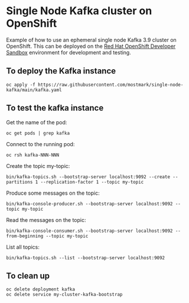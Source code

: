 # Single Node Kafka cluster on OpenShift

Example of how to use an ephemeral single node Kafka 3.9 cluster on OpenShift. This can be deployed on the [Red Hat OpenShift Developer Sandbox](https://developers.redhat.com/developer-sandbox) environment for development and testing.

##   To deploy the Kafka instance

```
oc apply -f https://raw.githubusercontent.com/mostmark/single-node-kafka/main/kafka.yaml
```

## To test the kafka instance
    
Get the name of the pod:
```
oc get pods | grep kafka
```

Connect to the running pod:
```
oc rsh kafka-NNN-NNN
````


Create the topic my-topic:
```
bin/kafka-topics.sh --bootstrap-server localhost:9092 --create --partitions 1 --replication-factor 1 --topic my-topic
```

Produce some messages on the topic:
```
bin/kafka-console-producer.sh --bootstrap-server localhost:9092 --topic my-topic
```

Read the messages on the topic:
```
bin/kafka-console-consumer.sh --bootstrap-server localhost:9092 --from-beginning --topic my-topic
```

List all topics:
```
bin/kafka-topics.sh --list --bootstrap-server localhost:9092
```

## To clean up
```
oc delete deployment kafka
oc delete service my-cluster-kafka-bootstrap
```
